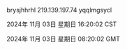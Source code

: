 brysjhhrhl 219.139.197.74 yqqlmgsycl

2024年 11月 03日 星期日 16:20:02 CST

2024年 11月 03日 星期日 08:20:02 GMT
